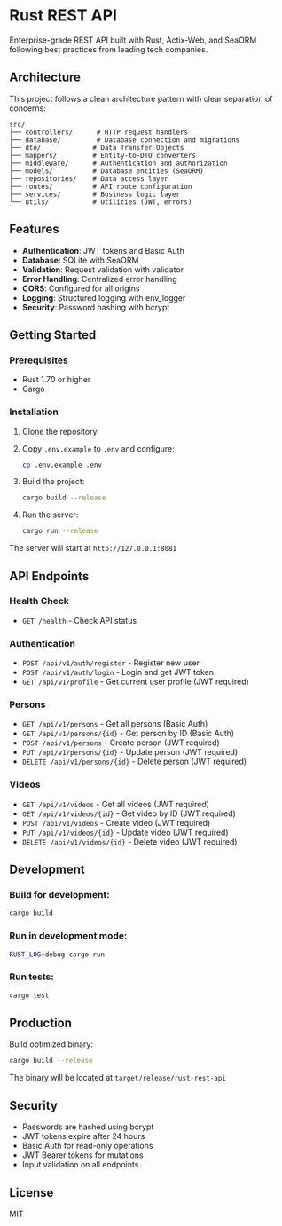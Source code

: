 # Rust REST API

Enterprise-grade REST API built with Rust, Actix-Web, and SeaORM following best practices from leading tech companies.

## Architecture

This project follows a clean architecture pattern with clear separation of concerns:

```
src/
├── controllers/      # HTTP request handlers
├── database/         # Database connection and migrations
├── dto/             # Data Transfer Objects
├── mappers/         # Entity-to-DTO converters
├── middleware/      # Authentication and authorization
├── models/          # Database entities (SeaORM)
├── repositories/    # Data access layer
├── routes/          # API route configuration
├── services/        # Business logic layer
└── utils/           # Utilities (JWT, errors)
```

## Features

- **Authentication**: JWT tokens and Basic Auth
- **Database**: SQLite with SeaORM
- **Validation**: Request validation with validator
- **Error Handling**: Centralized error handling
- **CORS**: Configured for all origins
- **Logging**: Structured logging with env_logger
- **Security**: Password hashing with bcrypt

## Getting Started

### Prerequisites

- Rust 1.70 or higher
- Cargo

### Installation

1. Clone the repository
2. Copy `.env.example` to `.env` and configure:
   ```bash
   cp .env.example .env
   ```

3. Build the project:
   ```bash
   cargo build --release
   ```

4. Run the server:
   ```bash
   cargo run --release
   ```

The server will start at `http://127.0.0.1:8081`

## API Endpoints

### Health Check
- `GET /health` - Check API status

### Authentication
- `POST /api/v1/auth/register` - Register new user
- `POST /api/v1/auth/login` - Login and get JWT token
- `GET /api/v1/profile` - Get current user profile (JWT required)

### Persons
- `GET /api/v1/persons` - Get all persons (Basic Auth)
- `GET /api/v1/persons/{id}` - Get person by ID (Basic Auth)
- `POST /api/v1/persons` - Create person (JWT required)
- `PUT /api/v1/persons/{id}` - Update person (JWT required)
- `DELETE /api/v1/persons/{id}` - Delete person (JWT required)

### Videos
- `GET /api/v1/videos` - Get all videos (JWT required)
- `GET /api/v1/videos/{id}` - Get video by ID (JWT required)
- `POST /api/v1/videos` - Create video (JWT required)
- `PUT /api/v1/videos/{id}` - Update video (JWT required)
- `DELETE /api/v1/videos/{id}` - Delete video (JWT required)

## Development

### Build for development:
```bash
cargo build
```

### Run in development mode:
```bash
RUST_LOG=debug cargo run
```

### Run tests:
```bash
cargo test
```

## Production

Build optimized binary:
```bash
cargo build --release
```

The binary will be located at `target/release/rust-rest-api`

## Security

- Passwords are hashed using bcrypt
- JWT tokens expire after 24 hours
- Basic Auth for read-only operations
- JWT Bearer tokens for mutations
- Input validation on all endpoints

## License

MIT
